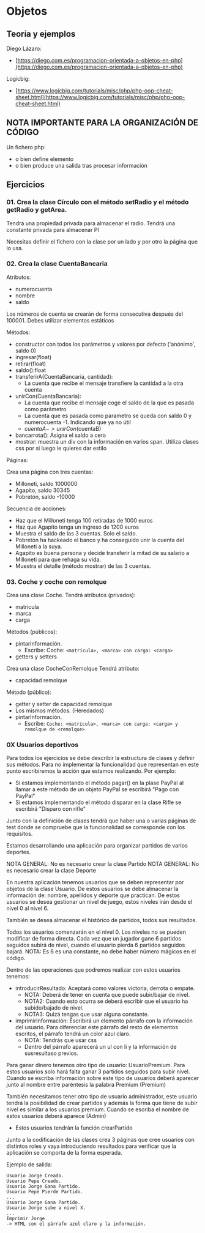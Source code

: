 # Objetos

## Teoría y ejemplos

Diego Lázaro:

- [https://diego.com.es/programacion-orientada-a-objetos-en-php](https://diego.com.es/programacion-orientada-a-objetos-en-php)

Logicbig:

- [https://www.logicbig.com/tutorials/misc/php/php-oop-cheat-sheet.html](https://www.logicbig.com/tutorials/misc/php/php-oop-cheat-sheet.html)


## NOTA IMPORTANTE PARA LA ORGANIZACIÓN DE CÓDIGO

Un fichero php:
-  o bien define elemento
-  o bien produce una salida tras procesar información


## Ejercicios

### 01. Crea la clase Círculo con el método setRadio y el método getRadio y getArea.
Tendrá una propiedad privada para almacenar el radio.
Tendrá una constante privada para almacenar PI

Necesitas definir el fichero con la clase por un lado y por otro la página que lo usa.


### 02. Crea la clase CuentaBancaria

Atributos:
- numerocuenta
- nombre
- saldo

Los números de cuenta se crearán de forma consecutiva después del 100001. Debes utilizar elementos estáticos

Métodos:
- constructor con todos los parámetros y valores por defecto ('anónimo', saldo 0)
- ingresar(float)
- retirar(float)
- saldo():float
- transferirA(CuentaBancaria, cantidad):
    - La cuenta que recibe el mensaje transfiere la cantidad a la otra cuenta
- unirCon(CuentaBancaria):
    - La cuenta que recibe el mensaje coge el saldo de la que es pasada como parámetro
    - La cuenta que es pasada como parametro se queda con saldo 0 y numerocuenta -1. Indicando que ya no útil
    - $cuentaA->unirCon($cuentaB)
- bancarrota(): Asigna el saldo a cero
- mostrar: muestra un div con la información en varios span. Utiliza clases css por si luego le quieres dar estilo

Páginas:

Crea una página con tres cuentas:
- Milloneti, saldo 1000000
- Agapito, saldo 30345
- Pobretón, saldo -10000

Secuencia de acciones:
- Haz que el Milloneti tenga 100 retiradas de 1000 euros
- Haz que Agapito tenga un ingreso de 1200 euros
- Muestra el saldo de las 3 cuentas. Solo el saldo.
- Pobretón ha hackeado el banco y ha conseguido unir la cuenta del Milloneti a la suya.
- Agapito es buena persona y decide transferir la mitad de su salario a Milloneti para que rehaga su vida.
- Muestra el detalle (método mostrar) de las 3 cuentas.

### 03. Coche y coche con remolque

Crea una clase Coche.
Tendrá atributos (privados):
- matricula
- marca
- carga

Métodos (públicos):
- pintarInformación.
	- Escribe: Coche: ```<matrícula>, <marca> con carga: <carga>```
- getters y setters

Crea una clase CocheConRemolque
Tendrá atributo:
- capacidad remolque

Método (público):
- getter y setter de capacidad remolque
- Los mismos métodos. (Heredados)
- pintarInformación.
	- Escribe: ```Coche: <matrícula>, <marca> con carga: <carga> y remolque de <remolque>```



### 0X Usuarios deportivos

Para todos los ejercicios se debe describir la estructura de clases y
definir sus métodos. Para no implementar la funcionalidad que representan
en este punto escribiremos la acción que estamos realizando. Por ejemplo:
- Si estamos implementando el método pagar() en la plase PayPal al
   llamar a este método de un objeto PayPal se escribirá "Pago con PayPal"
- Si estamos implementando el método disparar en la clase Rifle se escribirá
   "Disparo con rifle"


Junto con la definición de clases tendrá que haber una o varias páginas de test donde se compruebe que la funcionalidad se corresponde con los requisitos.


Estamos desarrollando una aplicación para organizar partidos de varios deportes.

NOTA GENERAL: No es necesario crear la clase Partido
NOTA GENERAL: No es necesario crear la clase Deporte

En nuestra aplicación tenemos usuarios que se deben representar por objetos de la clase Usuario. De estos usuarios se debe almacenar la información de: nombre, apellidos y deporte que practican. De estos usuarios se desea gestionar un nivel de juego, estos niveles irán desde el nivel 0 al nivel 6.

También se desea almacenar el histórico de partidos, todos sus resultados.

Todos los usuarios comenzarán en el nivel 0. Los niveles no se pueden modificar de forma directa. Cada vez que un jugador gane 6 partidos seguidos subirá de nivel, cuando el usuario pierda 6 partidos seguidos bajará.
NOTA: Es 6 es una constante, no debe haber número mágicos en el código.

Dentro de las operaciones que podremos realizar con estos usuarios tenemos:
- introducirResultado: Aceptará como valores victoria, derrota o empate.
    - NOTA: Deberá de tener en cuenta que puede subir/bajar de nivel.
    - NOTA2: Cuando esto ocurra se deberá escribir que el usuario ha subido/bajado de nivel.
    - NOTA3: Quizá tengas que usar alguna constante.
- imprimirInformación: Escribirá un elemento párrafo con la información del usuario. Para diferenciar este párrafo del resto de elementos escritos, el párrafo tendrá un color azul claro.
    - NOTA: Tendrás que usar css
    - Dentro del párrafo aparecerá un ul con li y la información de susresultaso previos.

Para ganar dinero tenemos otro tipo de usuario: UsuarioPremium. Para estos usuarios solo hará falta ganar 3 partidos seguidos para subir nivel. Cuando se escriba información sobre este tipo de usuarios deberá aparecer junto al nombre entre paréntesis la palabra Premium (Premium)

También necesitamos tener otro tipo de usuario administrador, este usuario tendrá la posibilidad de crear partidos y además la forma que tiene de subir nivel es similar a los usuarios premium. Cuando se escriba el nombre de estos
usuarios deberá aparece (Admin)
- Estos usuarios tendrán la función crearPartido

Junto a la codificación de las clases crea 3 páginas que cree usuarios con distintos roles y vaya introduciendo resultados para verificar que la aplicación se comporta de la forma esperada.


Ejemplo de salida:
```
Usuario Jorge Creado.
Usuario Pepe Creado.
Usuario Jorge Gana Partido.
Usuario Pepe Pierde Partido.
...
Usuario Jorge Gana Partido.
Usuario Jorge sube a nivel X.
...
Imprimir Jorge
-> HTML con el párrafo azul claro y la información.
```